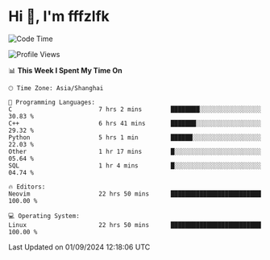 # Hi 👋, I'm fffzlfk

<!--START_SECTION:waka-->
![Code Time](http://img.shields.io/badge/Code%20Time-963%20hrs%2053%20mins-blue)

![Profile Views](http://img.shields.io/badge/Profile%20Views-0-blue)

📊 **This Week I Spent My Time On** 

```text
🕑︎ Time Zone: Asia/Shanghai

💬 Programming Languages: 
C                        7 hrs 2 mins        ████████░░░░░░░░░░░░░░░░░   30.83 % 
C++                      6 hrs 41 mins       ███████░░░░░░░░░░░░░░░░░░   29.32 % 
Python                   5 hrs 1 min         ██████░░░░░░░░░░░░░░░░░░░   22.03 % 
Other                    1 hr 17 mins        █░░░░░░░░░░░░░░░░░░░░░░░░   05.64 % 
SQL                      1 hr 4 mins         █░░░░░░░░░░░░░░░░░░░░░░░░   04.74 % 

🔥 Editors: 
Neovim                   22 hrs 50 mins      █████████████████████████   100.00 % 

💻 Operating System: 
Linux                    22 hrs 50 mins      █████████████████████████   100.00 % 
```


 Last Updated on 01/09/2024 12:18:06 UTC
<!--END_SECTION:waka-->
